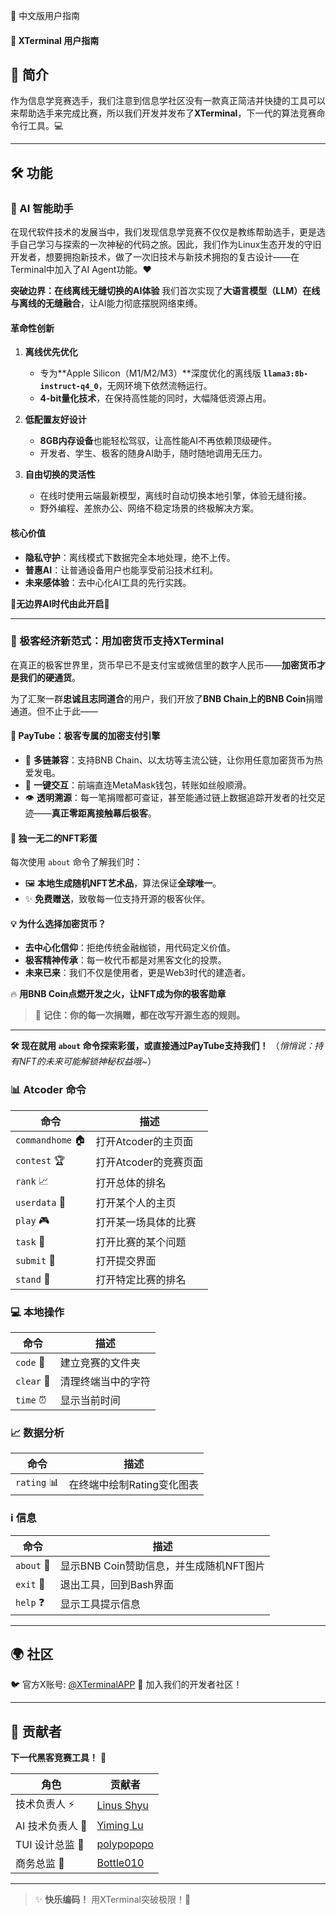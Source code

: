 🌟 中文版用户指南

#### 🚀 XTerminal 用户指南

## 🌟 简介
作为信息学竞赛选手，我们注意到信息学社区没有一款真正简洁并快捷的工具可以来帮助选手来完成比赛，所以我们开发并发布了**XTerminal**，下一代的算法竞赛命令行工具。💻

---

## 🛠️ 功能

### 🤖 AI 智能助手
在现代软件技术的发展当中，我们发现信息学竞赛不仅仅是教练帮助选手，更是选手自己学习与探索的一次神秘的代码之旅。因此，我们作为Linux生态开发的守旧开发者，想要拥抱新技术，做了一次旧技术与新技术拥抱的复古设计——在Terminal中加入了AI Agent功能。❤️

**突破边界：在线离线无缝切换的AI体验**
我们首次实现了**大语言模型（LLM）在线与离线的无缝融合**，让AI能力彻底摆脱网络束缚。

#### **革命性创新**
1. **离线优先优化**
   - 专为**Apple Silicon（M1/M2/M3）**深度优化的离线版 **`llama3:8b-instruct-q4_0`**，无网环境下依然流畅运行。
   - **4-bit量化技术**，在保持高性能的同时，大幅降低资源占用。

2. **低配置友好设计**
   - **8GB内存设备**也能轻松驾驭，让高性能AI不再依赖顶级硬件。
   - 开发者、学生、极客的随身AI助手，随时随地调用无压力。

3. **自由切换的灵活性**
   - 在线时使用云端最新模型，离线时自动切换本地引擎，体验无缝衔接。
   - 野外编程、差旅办公、网络不稳定场景的终极解决方案。

#### **核心价值**
- **隐私守护**：离线模式下数据完全本地处理，绝不上传。
- **普惠AI**：让普通设备用户也能享受前沿技术红利。
- **未来感体验**：去中心化AI工具的先行实践。

🤖**无边界AI时代由此开启**🤖

---

### 🚀 极客经济新范式：用加密货币支持XTerminal

在真正的极客世界里，货币早已不是支付宝或微信里的数字人民币——**加密货币才是我们的硬通货**。

为了汇聚一群**忠诚且志同道合**的用户，我们开放了**BNB Chain上的BNB Coin**捐赠通道。但不止于此——

#### **🔗 PayTube：极客专属的加密支付引擎**
- 🌉 **多链兼容**：支持BNB Chain、以太坊等主流公链，让你用任意加密货币为热爱发电。
- 🦊 **一键交互**：前端直连MetaMask钱包，转账如丝般顺滑。
- 👁️ **透明溯源**：每一笔捐赠都可查证，甚至能通过链上数据追踪开发者的社交足迹——**真正零距离接触幕后极客**。

#### **🎁 独一无二的NFT彩蛋**
每次使用 `about` 命令了解我们时：
- 🖼️ **本地生成随机NFT艺术品**，算法保证**全球唯一**。
- ✨ **免费赠送**，致敬每一位支持开源的极客伙伴。

#### **💡 为什么选择加密货币？**
- **去中心化信仰**：拒绝传统金融枷锁，用代码定义价值。
- **极客精神传承**：每一枚代币都是对黑客文化的投票。
- **未来已来**：我们不仅是使用者，更是Web3时代的建造者。

🔥 **用BNB Coin点燃开发之火，让NFT成为你的极客勋章**
> 🤖 **记住：你的每一次捐赠，都在改写开源生态的规则。**

---
**🛠️ 现在就用 `about` 命令探索彩蛋，或直接通过PayTube支持我们！**
（*悄悄说：持有NFT的未来可能解锁神秘权益哦~*）

### 📊 Atcoder 命令
| 命令          | 描述                     |
|--------------|--------------------------|
| `commandhome` 🏠 | 打开Atcoder的主页面       |
| `contest` 🏆 | 打开Atcoder的竞赛页面     |
| `rank` 📈    | 打开总体的排名           |
| `userdata` 👤 | 打开某个人的主页         |
| `play` 🎮    | 打开某一场具体的比赛     |
| `task` 📝    | 打开比赛的某个问题       |
| `submit` 🚀  | 打开提交界面             |
| `stand` 🏅   | 打开特定比赛的排名       |

### 💻 本地操作
| 命令      | 描述                     |
|----------|--------------------------|
| `code` 📂 | 建立竞赛的文件夹         |
| `clear` 🧹 | 清理终端当中的字符       |
| `time` ⏰ | 显示当前时间             |

### 📈 数据分析
| 命令       | 描述                     |
|-----------|--------------------------|
| `rating` 📊 | 在终端中绘制Rating变化图表 |

### ℹ️ 信息
| 命令      | 描述                     |
|----------|--------------------------|
| `about` 💖 | 显示BNB Coin赞助信息，并生成随机NFT图片 |
| `exit` 🚪 | 退出工具，回到Bash界面    |
| `help` ❓ | 显示工具提示信息         |

---

## 🌍 社区
🐦 官方X账号: [@XTerminalAPP](https://x.com/XTerminalApp)
💬 加入我们的开发者社区！

---

## 👥 贡献者
**下一代黑客竞赛工具！** 👾

| 角色               | 贡献者                     |
|--------------------|----------------------------|
| 技术负责人 ⚡       | [Linus Shyu](https://github.com/Linus-Shyu) |
| AI 技术负责人 🤖    | [Yiming Lu](https://github.com/aaravlu)     |
| TUI 设计总监 🎨     | [polypopopo](https://github.com/polypopopo) |
| 商务总监 🤝        | [Bottle010](https://github.com/bottle010)   |

---

> ✨ **快乐编码！** 用XTerminal突破极限！🚀
